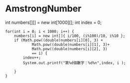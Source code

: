 # AmstrongNumber

  int numbers[][] = new int[1000][];
	int index = 0;
		
	for(int i = 0; i < 1000; i++) {
		numbers[i] = new int[]{ i/100, (i%100)/10, i%10 };
		if (Math.pow((double)numbers[i][0], 3) + 
				Math.pow((double)numbers[i][1], 3)+
				Math.pow((double)numbers[i][2], 3) 
				== i) {
			index++;
			System.out.printf("第%d個數字：%d%n",index, i );			
			
		}
	}
